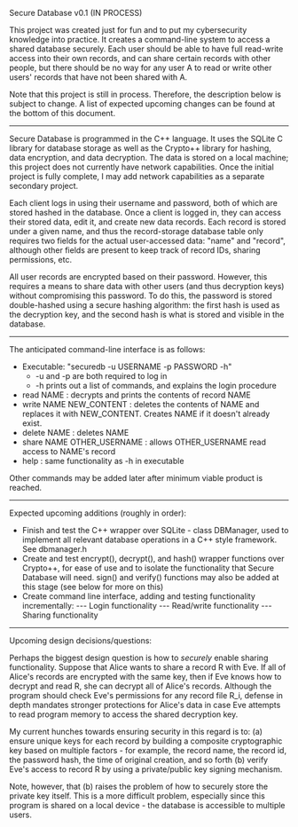 Secure Database v0.1 (IN PROCESS)

This project was created just for fun and to put my cybersecurity knowledge into practice. It creates a command-line system to access a shared database securely. Each user should be able to have full read-write access into their own records, and can share certain records with other people, but there should be no way for any user A to read or write other users' records that have not been shared with A.

Note that this project is still in process. Therefore, the description below is subject to change. A list of expected upcoming changes can be found at the bottom of this document.

-------------------------------------------------------------------------

Secure Database is programmed in the C++ language. It uses the SQLite C library for database storage as well as the Crypto++ library for hashing, data encryption, and data decryption. The data is stored on a local machine; this project does not currently have network capabilities. Once the initial project is fully complete, I may add network capabilities as a separate secondary project.

Each client logs in using their username and password, both of which are stored hashed in the database. Once a client is logged in, they can access their stored data, edit it, and create new data records. Each record is stored under a given name, and thus the record-storage database table only requires two fields for the actual user-accessed data: "name" and "record", although other fields are present to keep track of record IDs, sharing permissions, etc.

All user records are encrypted based on their password. However, this requires a means to share data with other users (and thus decryption keys) without compromising this password. To do this, the password is stored double-hashed using a secure hashing algorithm: the first hash is used as the decryption key, and the second hash is what is stored and visible in the database.

-------------------------------------------------------------------------

The anticipated command-line interface is as follows:

* Executable: "securedb -u USERNAME -p PASSWORD -h"
  * -u and -p are both required to log in
  * -h prints out a list of commands, and explains the login procedure
* read NAME : decrypts and prints the contents of record NAME
* write NAME NEW_CONTENT : deletes the contents of NAME and replaces it with NEW_CONTENT. Creates NAME if it doesn't already exist.
* delete NAME : deletes NAME
* share NAME OTHER_USERNAME : allows OTHER_USERNAME read access to NAME's record
* help : same functionality as -h in executable

Other commands may be added later after minimum viable product is reached.

-------------------------------------------------------------------------

Expected upcoming additions (roughly in order):

- Finish and test the C++ wrapper over SQLite - class DBManager, used to implement all relevant database operations in a C++ style framework. See dbmanager.h
- Create and test encrypt(), decrypt(), and hash() wrapper functions over Crypto++, for ease of use and to isolate the functionality that Secure Database will need. sign() and verify() functions may also be added at this stage (see below for more on this)
- Create command line interface, adding and testing functionality incrementally:
--- Login functionality
--- Read/write functionality
--- Sharing functionality

-------------------------------------------------------------------------

Upcoming design decisions/questions:

Perhaps the biggest design question is how to *securely* enable sharing functionality. Suppose that Alice wants to share a record R with Eve. If all of Alice's records are encrypted with the same key, then if Eve knows how to decrypt and read R, she can decrypt all of Alice's records. Although the program should check Eve's permissions for any record file R_i, defense in depth mandates stronger protections for Alice's data in case Eve attempts to read program memory to access the shared decryption key.

My current hunches towards ensuring security in this regard is to:
(a) ensure unique keys for each record by building a composite cryptographic key based on multiple factors - for example, the record name, the record id, the password hash, the time of original creation, and so forth
(b) verify Eve's access to record R by using a private/public key signing mechanism.

Note, however, that (b) raises the problem of how to securely store the private key itself. This is a more difficult problem, especially since this program is shared on a local device - the database is accessible to multiple users.

